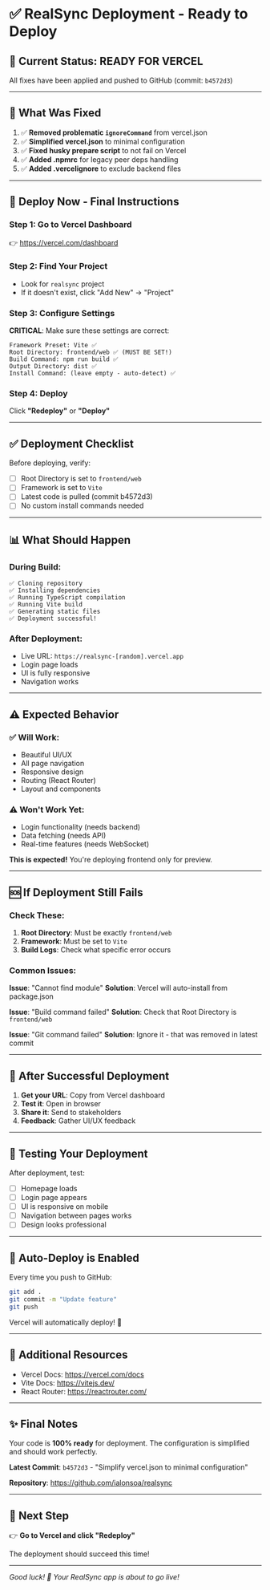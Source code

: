 # ✅ RealSync Deployment - Ready to Deploy

## 🎯 Current Status: READY FOR VERCEL

All fixes have been applied and pushed to GitHub (commit: `b4572d3`)

---

## 🔧 What Was Fixed

1. ✅ **Removed problematic `ignoreCommand`** from vercel.json
2. ✅ **Simplified vercel.json** to minimal configuration
3. ✅ **Fixed husky prepare script** to not fail on Vercel
4. ✅ **Added .npmrc** for legacy peer deps handling
5. ✅ **Added .vercelignore** to exclude backend files

---

## 🚀 Deploy Now - Final Instructions

### Step 1: Go to Vercel Dashboard
👉 https://vercel.com/dashboard

### Step 2: Find Your Project
- Look for `realsync` project
- If it doesn't exist, click "Add New" → "Project"

### Step 3: Configure Settings

**CRITICAL**: Make sure these settings are correct:

```
Framework Preset: Vite ✅
Root Directory: frontend/web ✅ (MUST BE SET!)
Build Command: npm run build ✅
Output Directory: dist ✅
Install Command: (leave empty - auto-detect) ✅
```

### Step 4: Deploy
Click **"Redeploy"** or **"Deploy"**

---

## ✅ Deployment Checklist

Before deploying, verify:
- [ ] Root Directory is set to `frontend/web`
- [ ] Framework is set to `Vite`
- [ ] Latest code is pulled (commit b4572d3)
- [ ] No custom install commands needed

---

## 📊 What Should Happen

### During Build:
```
✅ Cloning repository
✅ Installing dependencies
✅ Running TypeScript compilation
✅ Running Vite build
✅ Generating static files
✅ Deployment successful!
```

### After Deployment:
- Live URL: `https://realsync-[random].vercel.app`
- Login page loads
- UI is fully responsive
- Navigation works

---

## ⚠️ Expected Behavior

### ✅ Will Work:
- Beautiful UI/UX
- All page navigation
- Responsive design
- Routing (React Router)
- Layout and components

### ⚠️ Won't Work Yet:
- Login functionality (needs backend)
- Data fetching (needs API)
- Real-time features (needs WebSocket)

**This is expected!** You're deploying frontend only for preview.

---

## 🆘 If Deployment Still Fails

### Check These:
1. **Root Directory**: Must be exactly `frontend/web`
2. **Framework**: Must be set to `Vite`
3. **Build Logs**: Check what specific error occurs

### Common Issues:

**Issue**: "Cannot find module"
**Solution**: Vercel will auto-install from package.json

**Issue**: "Build command failed"
**Solution**: Check that Root Directory is `frontend/web`

**Issue**: "Git command failed"
**Solution**: Ignore it - that was removed in latest commit

---

## 🎊 After Successful Deployment

1. **Get your URL**: Copy from Vercel dashboard
2. **Test it**: Open in browser
3. **Share it**: Send to stakeholders
4. **Feedback**: Gather UI/UX feedback

---

## 📱 Testing Your Deployment

After deployment, test:
- [ ] Homepage loads
- [ ] Login page appears
- [ ] UI is responsive on mobile
- [ ] Navigation between pages works
- [ ] Design looks professional

---

## 🔄 Auto-Deploy is Enabled

Every time you push to GitHub:
```bash
git add .
git commit -m "Update feature"
git push
```

Vercel will automatically deploy! 🎉

---

## 📖 Additional Resources

- Vercel Docs: https://vercel.com/docs
- Vite Docs: https://vitejs.dev/
- React Router: https://reactrouter.com/

---

## ✨ Final Notes

Your code is **100% ready** for deployment. The configuration is simplified and should work perfectly.

**Latest Commit**: `b4572d3` - "Simplify vercel.json to minimal configuration"

**Repository**: https://github.com/ialonsoa/realsync

---

## 🎯 Next Step

👉 **Go to Vercel and click "Redeploy"**

The deployment should succeed this time!

---

*Good luck! 🚀 Your RealSync app is about to go live!*
